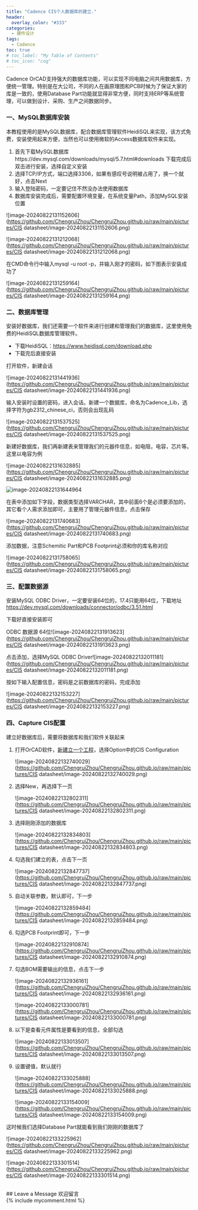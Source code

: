 ```yaml
---
title: "Cadence CIS个人数据库的建立."
header:
  overlay_color: "#333"
categories: 
  - 硬件设计
tags:
  - Cadence
toc: true
# toc_label: "My Table of Contents"
# toc_icon: "cog"
---
```


Cadence OrCAD支持强大的数据库功能，可以实现不同电脑之间共用数据库，方便统一管理。特别是在大公司，不同的人在画原理图和PCB时候为了保证大家的库是一致的，使用Database Part功能就显得非常方便，同时支持ERP等系统管理，可以做到设计、采购、生产之间数据同步。

### 一、MySQL数据库安装

本教程使用的是MySQL数据库，配合数据库管理软件HeidiSQL来实现，该方式免费，安装使用起来方便，当然也可以使用微软的Access数据库软件来实现。

1. 首先下载MySQL数据库https://dev.mysql.com/downloads/mysql/5.7.html#downloads
   下载完成后双击进行安装，选择自定义安装
2. 选择TCP/IP方式，端口选择3306，如果有感叹号说明被占用了，换一个就好，点击Next
3. 输入登陆密码，一定要记住不然没办法使用数据库
4. 数据库安装完成后，需要配置环境变量，在系统变量Path，添加MySQL安装位置

![image-20240822131152606](https://github.com/ChengruiZhou/ChengruiZhou.github.io/raw/main/pictures/CIS datasheet/image-20240822131152606.png)

![image-20240822131212068](https://github.com/ChengruiZhou/ChengruiZhou.github.io/raw/main/pictures/CIS datasheet/image-20240822131212068.png)

在CMD命令行中输入mysql -u root -p，并输入刚才的密码，如下图表示安装成功了

![image-20240822131259164](https://github.com/ChengruiZhou/ChengruiZhou.github.io/raw/main/pictures/CIS datasheet/image-20240822131259164.png)

### 二、数据库管理

安装好数据库，我们还需要一个软件来进行创建和管理我们的数据库，这里使用免费的HeidiSQL数据库管理软件。

- 下载HeidiSQL：https://www.heidisql.com/download.php
- 下载完后直接安装

打开软件，新建会话

![image-20240822131441936](https://github.com/ChengruiZhou/ChengruiZhou.github.io/raw/main/pictures/CIS datasheet/image-20240822131441936.png)

输入安装时设置的密码，进入会话。新建一个数据库，命名为Cadence_Lib，选择字符为gb2312_chinese_ci，否则会出现乱码

![image-20240822131537525](https://github.com/ChengruiZhou/ChengruiZhou.github.io/raw/main/pictures/CIS datasheet/image-20240822131537525.png)

新建好数据库，我们再新建表来管理我们的元器件信息，如电阻，电容，芯片等。这里以电容为例

![image-20240822131632885](https://github.com/ChengruiZhou/ChengruiZhou.github.io/raw/main/pictures/CIS datasheet/image-20240822131632885.png)

![image-20240822131644964](C:\Users\Mr.zhou\AppData\Roaming\Typora\typora-user-images\image-20240822131644964.png)

在表中添加如下字段，数据类型选择VARCHAR，其中前面6个是必须要添加的，其它看个人需求添加即可，主要用了管理元器件信息，点击保存

![image-20240822131740683](https://github.com/ChengruiZhou/ChengruiZhou.github.io/raw/main/pictures/CIS datasheet/image-20240822131740683.png)

添加数据，注意Schemitic Part和PCB Footprint必须和你的库名称对应

![image-20240822131758065](https://github.com/ChengruiZhou/ChengruiZhou.github.io/raw/main/pictures/CIS datasheet/image-20240822131758065.png)

### 三、配置数据源

安装MySQL ODBC Driver，一定要安装64位的，17.4只能用64位，下载地址
https://dev.mysql.com/downloads/connector/odbc/3.51.html

下载好直接安装即可

ODBC 数据源 64位![image-20240822131913623](https://github.com/ChengruiZhou/ChengruiZhou.github.io/raw/main/pictures/CIS datasheet/image-20240822131913623.png)

点击添加，选择MySQL ODBC Driver![image-20240822132011181](https://github.com/ChengruiZhou/ChengruiZhou.github.io/raw/main/pictures/CIS datasheet/image-20240822132011181.png)

按如下输入配置信息，密码是之前数据库的密码，完成添加

![image-20240822132153227](https://github.com/ChengruiZhou/ChengruiZhou.github.io/raw/main/pictures/CIS datasheet/image-20240822132153227.png)

### 四、Capture CIS配置

建立好数据库后，需要将数据库和我们软件关联起来

1. 打开OrCAD软件，<u>新建立一个工程</u>，选择Option中的CIS Configuration

   ![image-20240822132740029](https://github.com/ChengruiZhou/ChengruiZhou.github.io/raw/main/pictures/CIS datasheet/image-20240822132740029.png)

2. 选择New，再选择下一页

   ![image-20240822132802311](https://github.com/ChengruiZhou/ChengruiZhou.github.io/raw/main/pictures/CIS datasheet/image-20240822132802311.png)

3. 选择刚刚添加的数据库

   ![image-20240822132834803](https://github.com/ChengruiZhou/ChengruiZhou.github.io/raw/main/pictures/CIS datasheet/image-20240822132834803.png)

4. 勾选我们建立的表，点击下一页

   ![image-20240822132847737](https://github.com/ChengruiZhou/ChengruiZhou.github.io/raw/main/pictures/CIS datasheet/image-20240822132847737.png)

5. 自动关联参数，默认即可，下一步

   ![image-20240822132859484](https://github.com/ChengruiZhou/ChengruiZhou.github.io/raw/main/pictures/CIS datasheet/image-20240822132859484.png)

6. 勾选PCB Footprint即可，下一步

   ![image-20240822132910874](https://github.com/ChengruiZhou/ChengruiZhou.github.io/raw/main/pictures/CIS datasheet/image-20240822132910874.png)

7. 勾选BOM需要输出的信息，点击下一步

   ![image-20240822132936161](https://github.com/ChengruiZhou/ChengruiZhou.github.io/raw/main/pictures/CIS datasheet/image-20240822132936161.png)

   ![image-20240822133000781](https://github.com/ChengruiZhou/ChengruiZhou.github.io/raw/main/pictures/CIS datasheet/image-20240822133000781.png)

8. 以下是查看元件属性是要看到的信息，全部勾选

   ![image-20240822133013507](https://github.com/ChengruiZhou/ChengruiZhou.github.io/raw/main/pictures/CIS datasheet/image-20240822133013507.png)

9. 设置键值，默认就行

   ![image-20240822133025888](https://github.com/ChengruiZhou/ChengruiZhou.github.io/raw/main/pictures/CIS datasheet/image-20240822133025888.png)

   ![image-20240822133154009](https://github.com/ChengruiZhou/ChengruiZhou.github.io/raw/main/pictures/CIS datasheet/image-20240822133154009.png)

这时候我们选择Database Part就能看到我们刚刚的数据库了

![image-20240822133225962](https://github.com/ChengruiZhou/ChengruiZhou.github.io/raw/main/pictures/CIS datasheet/image-20240822133225962.png)

![image-20240822133301514](https://github.com/ChengruiZhou/ChengruiZhou.github.io/raw/main/pictures/CIS datasheet/image-20240822133301514.png)

<br>
  ## Leave a Message 欢迎留言
<br>
  {% include mycomment.html %} 
<br>
